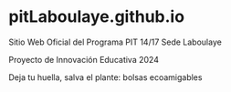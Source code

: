 # pitLaboulaye.github.io
Sitio Web Oficial del Programa PIT 14/17 Sede Laboulaye  


Proyecto de Innovación Educativa 2024  


Deja tu huella, salva el plante: bolsas ecoamigables
